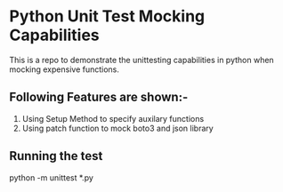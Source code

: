 # Python Unit Test Mocking Capabilities
This is a repo to demonstrate the unittesting capabilities in python when mocking expensive functions.

## Following Features are shown:-
1. Using Setup Method to specify auxilary functions
2. Using patch function to mock boto3 and json library

## Running the test
python -m unittest *.py
